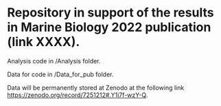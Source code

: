 # Repository in support of the results in Marine Biology 2022 publication (link XXXX).

Analysis code in /Analysis folder.

Data for code in /Data_for_pub folder.

Data will be permanently stored at Zenodo at the following link https://zenodo.org/record/7251212#.Y1i7f-wzY-Q.

